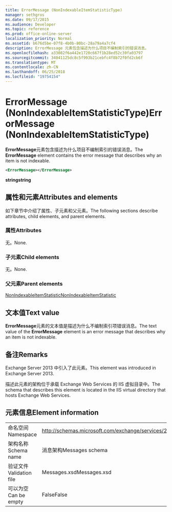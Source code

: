 ```yaml
---
title: ErrorMessage (NonIndexableItemStatisticType)
manager: sethgros
ms.date: 09/17/2015
ms.audience: Developer
ms.topic: reference
ms.prod: office-online-server
localization_priority: Normal
ms.assetid: b676d5be-07f8-4b0b-80bc-28a79a4a7cf4
description: ErrorMessage 元素包含描述为什么项目不编制索引的错误消息。
ms.openlocfilehash: a33082f6a442e1720c667f1b28ed52c39fa03797
ms.sourcegitcommit: 34041125dc8c5f993b21cebfc4f8b72f0fd2cb6f
ms.translationtype: MT
ms.contentlocale: zh-CN
ms.lasthandoff: 06/25/2018
ms.locfileid: "19754154"
---
```

# <a name="errormessage-nonindexableitemstatistictype"></a><span data-ttu-id="444ba-103">ErrorMessage (NonIndexableItemStatisticType)</span><span class="sxs-lookup"><span data-stu-id="444ba-103">ErrorMessage (NonIndexableItemStatisticType)</span></span>

<span data-ttu-id="444ba-104">**ErrorMessage**元素包含描述为什么项目不编制索引的错误消息。</span><span class="sxs-lookup"><span data-stu-id="444ba-104">The **ErrorMessage** element contains the error message that describes why an item is not indexable.</span></span> 
  
```XML
<ErrorMessage></ErrorMessage>
```

 <span data-ttu-id="444ba-105">**string**</span><span class="sxs-lookup"><span data-stu-id="444ba-105">**string**</span></span>
## <a name="attributes-and-elements"></a><span data-ttu-id="444ba-106">属性和元素</span><span class="sxs-lookup"><span data-stu-id="444ba-106">Attributes and elements</span></span>

<span data-ttu-id="444ba-107">如下章节中介绍了属性、子元素和父元素。</span><span class="sxs-lookup"><span data-stu-id="444ba-107">The following sections describe attributes, child elements, and parent elements.</span></span>
  
### <a name="attributes"></a><span data-ttu-id="444ba-108">属性</span><span class="sxs-lookup"><span data-stu-id="444ba-108">Attributes</span></span>

<span data-ttu-id="444ba-109">无。</span><span class="sxs-lookup"><span data-stu-id="444ba-109">None.</span></span>
  
### <a name="child-elements"></a><span data-ttu-id="444ba-110">子元素</span><span class="sxs-lookup"><span data-stu-id="444ba-110">Child elements</span></span>

<span data-ttu-id="444ba-111">无。</span><span class="sxs-lookup"><span data-stu-id="444ba-111">None.</span></span>
  
### <a name="parent-elements"></a><span data-ttu-id="444ba-112">父元素</span><span class="sxs-lookup"><span data-stu-id="444ba-112">Parent elements</span></span>

[<span data-ttu-id="444ba-113">NonIndexableItemStatistic</span><span class="sxs-lookup"><span data-stu-id="444ba-113">NonIndexableItemStatistic</span></span>](nonindexableitemstatistic.md)
  
## <a name="text-value"></a><span data-ttu-id="444ba-114">文本值</span><span class="sxs-lookup"><span data-stu-id="444ba-114">Text value</span></span>

<span data-ttu-id="444ba-115">**ErrorMessage**元素的文本值是描述为什么不编制索引项错误消息。</span><span class="sxs-lookup"><span data-stu-id="444ba-115">The text value of the **ErrorMessage** element is an error message that describes why an item is not indexable.</span></span> 
  
## <a name="remarks"></a><span data-ttu-id="444ba-116">备注</span><span class="sxs-lookup"><span data-stu-id="444ba-116">Remarks</span></span>

<span data-ttu-id="444ba-117">Exchange Server 2013 中引入了此元素。</span><span class="sxs-lookup"><span data-stu-id="444ba-117">This element was introduced in Exchange Server 2013.</span></span>
  
<span data-ttu-id="444ba-118">描述此元素的架构位于承载 Exchange Web Services 的 IIS 虚拟目录中。</span><span class="sxs-lookup"><span data-stu-id="444ba-118">The schema that describes this element is located in the IIS virtual directory that hosts Exchange Web Services.</span></span>
  
## <a name="element-information"></a><span data-ttu-id="444ba-119">元素信息</span><span class="sxs-lookup"><span data-stu-id="444ba-119">Element information</span></span>

|||
|:-----|:-----|
|<span data-ttu-id="444ba-120">命名空间</span><span class="sxs-lookup"><span data-stu-id="444ba-120">Namespace</span></span>  <br/> |http://schemas.microsoft.com/exchange/services/2006/messages  <br/> |
|<span data-ttu-id="444ba-121">架构名称</span><span class="sxs-lookup"><span data-stu-id="444ba-121">Schema name</span></span>  <br/> |<span data-ttu-id="444ba-122">消息架构</span><span class="sxs-lookup"><span data-stu-id="444ba-122">Messages schema</span></span>  <br/> |
|<span data-ttu-id="444ba-123">验证文件</span><span class="sxs-lookup"><span data-stu-id="444ba-123">Validation file</span></span>  <br/> |<span data-ttu-id="444ba-124">Messages.xsd</span><span class="sxs-lookup"><span data-stu-id="444ba-124">Messages.xsd</span></span>  <br/> |
|<span data-ttu-id="444ba-125">可以为空</span><span class="sxs-lookup"><span data-stu-id="444ba-125">Can be empty</span></span>  <br/> |<span data-ttu-id="444ba-126">False</span><span class="sxs-lookup"><span data-stu-id="444ba-126">False</span></span>  <br/> |
   

